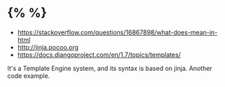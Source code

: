 # {% %}

- https://stackoverflow.com/questions/16867898/what-does-mean-in-html
- http://jinja.pocoo.org
- https://docs.djangoproject.com/en/1.7/topics/templates/

It's a Template Engine system, and its syntax is based on jinja. Another code example. 

